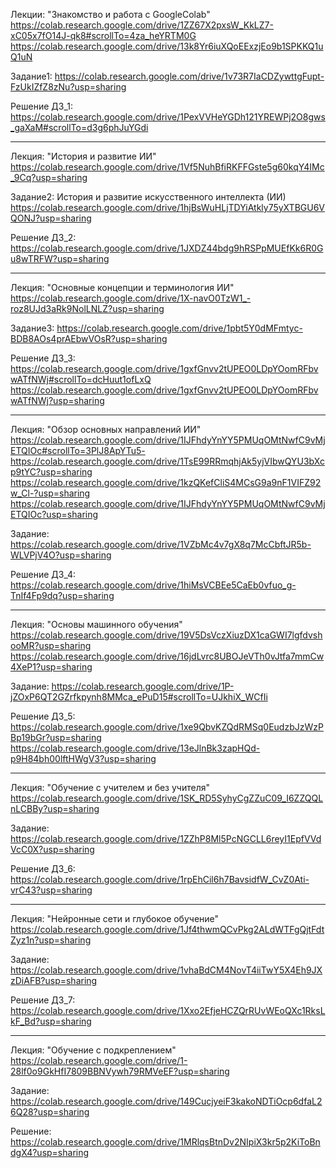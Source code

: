 Лекции: "Знакомство и работа с GoogleColab"
https://colab.research.google.com/drive/1ZZ67X2pxsW_KkLZ7-xC05x7fO14J-qk8#scrollTo=4za_heYRTM0G
https://colab.research.google.com/drive/13k8Yr6iuXQoEExzjEo9b1SPKKQ1uQ1uN

Задание1:
https://colab.research.google.com/drive/1v73R7IaCDZywttgFupt-FzUkIZfZ8zNu?usp=sharing

Решение ДЗ_1:
https://colab.research.google.com/drive/1PexVVHeYGDh121YREWPj2O8gws_gaXaM#scrollTo=d3g6phJuYGdi

-------------------------------------------------------------------------------------------------

Лекция: "История и развитие ИИ"
https://colab.research.google.com/drive/1Vf5NuhBfiRKFFGste5g60kqY4IMc_9Cq?usp=sharing

Задание2: История и развитие искусственного интеллекта (ИИ)
https://colab.research.google.com/drive/1hjBsWuHLjTDYiAtkly75yXTBGU6VQONJ?usp=sharing

Решение ДЗ_2:
https://colab.research.google.com/drive/1JXDZ44bdg9hRSPpMUEfKk6R0Gu8wTRFW?usp=sharing

--------------------------------------------------------------------------------------------------

Лекция: "Основные концепции и терминология ИИ"
https://colab.research.google.com/drive/1X-navO0TzW1_-roz8UJd3aRk9NolLNLZ?usp=sharing

Задание3: 
https://colab.research.google.com/drive/1pbt5Y0dMFmtyc-BDB8AOs4prAEbwVOsR?usp=sharing

Решение ДЗ_3:
https://colab.research.google.com/drive/1gxfGnvv2tUPEO0LDpYOomRFbvwATfNWj#scrollTo=dcHuut1ofLxQ
https://colab.research.google.com/drive/1gxfGnvv2tUPEO0LDpYOomRFbvwATfNWj?usp=sharing

--------------------------------------------------------------------------------------------------
Лекция: "Обзор основных направлений ИИ"
https://colab.research.google.com/drive/1IJFhdyYnYY5PMUqOMtNwfC9vMjETQIOc#scrollTo=3PlJ8ApYTu5-
https://colab.research.google.com/drive/1TsE99RRmqhjAk5yjVIbwQYU3bXcp9tYC?usp=sharing
https://colab.research.google.com/drive/1kzQKefCliS4MCsG9a9nF1VIFZ92w_Cl-?usp=sharing
https://colab.research.google.com/drive/1IJFhdyYnYY5PMUqOMtNwfC9vMjETQIOc?usp=sharing

Задание:
https://colab.research.google.com/drive/1VZbMc4v7gX8q7McCbftJR5b-WLVPjV4O?usp=sharing

Решение ДЗ_4:
https://colab.research.google.com/drive/1hiMsVCBEe5CaEb0vfuo_g-TnIf4Fp9dq?usp=sharing

-------------------------------------------------------------------------------------------------
Лекция: "Основы машинного обучения"
https://colab.research.google.com/drive/19V5DsVczXiuzDX1caGWI7lgfdvshooMR?usp=sharing
https://colab.research.google.com/drive/16jdLvrc8UBOJeVTh0vJtfa7mmCw4XeP1?usp=sharing

Задание:
https://colab.research.google.com/drive/1P-jZOxP6QT2GZrfkpynh8MMca_ePuD15#scrollTo=UJkhiX_WCfIi

Решение ДЗ_5:
https://colab.research.google.com/drive/1xe9QbvKZQdRMSq0EudzbJzWzPBp19bGr?usp=sharing
https://colab.research.google.com/drive/13eJlnBk3zapHQd-p9H84bh00lftHWgV3?usp=sharing

-------------------------------------------------------------------------------------------------
Лекция: "Обучение с учителем и без учителя"
https://colab.research.google.com/drive/1SK_RD5SyhyCgZZuC09_I6ZZQQLnLCBBy?usp=sharing

Задание:
https://colab.research.google.com/drive/1ZZhP8Ml5PcNGCLL6reyI1EpfVVdVcC0X?usp=sharing

Решение ДЗ_6:
https://colab.research.google.com/drive/1rpEhCil6h7BavsidfW_CvZ0Ati-vrC43?usp=sharing

-------------------------------------------------------------------------------------------------
Лекция: "Нейронные сети и глубокое обучение"
https://colab.research.google.com/drive/1Jf4thwmQCvPkg2ALdWTFgQjtFdtZyz1n?usp=sharing

Задание:
https://colab.research.google.com/drive/1vhaBdCM4NovT4iiTwY5X4Eh9JXzDiAFB?usp=sharing

Решение ДЗ_7:
https://colab.research.google.com/drive/1Xxo2EfjeHCZQrRUvWEoQXc1RksLkF_Bd?usp=sharing

-------------------------------------------------------------------------------------------------
Лекция: "Обучение с подкреплением"
https://colab.research.google.com/drive/1-28lf0o9GkHfI7809BBNVywh79RMVeEF?usp=sharing

Задание:
https://colab.research.google.com/drive/149CucjyeiF3kakoNDTiOcp6dfaL26Q28?usp=sharing

Решение:
https://colab.research.google.com/drive/1MRlqsBtnDv2NIpiX3kr5p2KiToBndgX4?usp=sharing